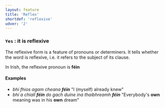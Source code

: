 ```yaml
---
layout: feature
title: 'Reflex'
shortdef: 'reflexive'
udver: '2'
---
```


###  `Yes` : it is reflexive 

The reflexive form is a feature of pronouns or determiners. It tells whether the word is reflexive, i.e. it refers to the subject of its clause.

In Irish, the reflexive pronoun is <b>féin</b>

#### Examples

* _bhí fhios agam cheana <b>féin</b>_ "I (myself) already knew"
* _bhí a chiall <b>féin</b> do gach duine ina thaibhreamh <b>féin</b>_ "Everybody's <b>own</b> meaning was in his <b>own</b> dream"
<!-- Interlanguage links updated Út zář 29 20:23:12 CEST 2020 -->
